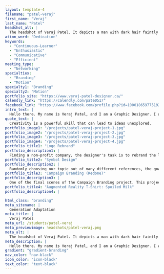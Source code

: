 ```yaml
---
layout: template-4
filename: "patel-veraj"
first_name: "Veraj"
last_name: "Patel"
headshot_alt: |
  The headshot of Veraj Patel. It depicts a man with dark hair faintly smiling. He is wearing a dark long-sleeve shirt.
ation_word: "Dedication"
keywords:
  - "Continuous-Learner"
  - "Enthusiastic"
  - "Communicative"
  - "Efficient"
meeting_type:
  - "Networking"
specialties:
  - "Branding"
  - "Motion"
specialty1: "Branding"
specialty2: "Motion"
portfolio_site: "https://www.veraj-patel-designer.ca/"
calendly_link: "https://calendly.com/pate0517"
facebook_link: "https://www.facebook.com/profile.php?id=100018659775192"
intro_text: |
  Hello there. My name is Veraj Patel, and I am a Graphic Designer. I am a designer interested in Branding, Motion Graphics, as well as some Advertising and Marketing.
quote_text: |
  Creativity is a powerful skill that can lead to ideas unexplored.
portfolio_image1: "/projects/patel-veraj-project-1.jpg"
portfolio_image2: "/projects/patel-veraj-project-2.jpg"
portfolio_image3: "/projects/patel-veraj-project-3.jpg"
portfolio_image4: "/projects/patel-veraj-project-4.jpg"
portfolio_title1: "Logo Rebrand"
portfolio_description1: |
  Finding a non-profit company, the designer's task is to rebrand the logo, as well as create a stationary package for the client.
portfolio_title2: "Symbol Design"
portfolio_description2: |
  Randomly choosing our topic out of many different references, the goal is to create a symbol based around the design line and title
portfolio_title3: "Campaign Branding (Redone)"
portfolio_description3: |
  One of the final scenes of the Campaign Branding project. This project was redone due to the original final product not being satisfying.
portfolio_title4: "Augmented Reality T-Shirt: Spoiled Milk"
portfolio_description4: |

html_class: "branding"
meta_sitename: |
  Generation Adaptation
meta_title: |
  Veraj Patel
meta_url: /students/patel-veraj
meta_previewimage: headshots/patel-veraj.png
meta_alt: |
  The headshot of Veraj Patel. It depicts a man with dark hair faintly smiling. He is wearing a dark long-sleeve shirt.
meta_description: |
  Hello there. My name is Veraj Patel, and I am a Graphic Designer. I am a designer interested in Branding, Motion Graphics, as well as some Advertising and Marketing.
gradient: "gradient-branding"
nav_color: "nav-black"
icon_color: "icon-black"
text_color: "text-black"
---
```


